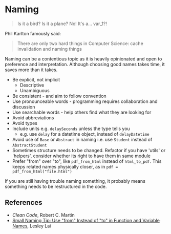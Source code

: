 # Naming

> Is it a bird? Is it a plane? No! It's a... var_1?!

Phil Karlton famously said:

> There are only two hard things in Computer Science: cache invalidation and naming things

Naming can be a contentious topic as it is heavily opinionated and open to preference and interpretation. Although choosing good names takes time, it saves more than it takes.

- Be explicit, not implicit
  - Descriptive
  - Unambiguous
- Be consistent - and aim to follow convention
- Use pronounceable words - programming requires collaboration and discussion
- Use searchable words - help others find what they are looking for
- Avoid abbreviations
- Avoid types
- Include units e.g. `delaySeconds` unless the type tells you
  - e.g. use `delay` for a datetime object, instead of `delayDatetime`
- Avoid use of `Base` or `Abstract` in naming i.e. use `Student` instead of `AbstractStudent`
- Sometimes structure needs to be changed. Refactor if you have 'utils' or 'helpers', consider whether its right to have them in same module
- Prefer "from" over "to", like `pdf_from_html` instead of `html_to_pdf`. This keeps related names physically closer, as in `pdf = pdf_from_html("file.html")`

If you are still having trouble naming something, it probably means something needs to be restructured in the code.

## References

- _Clean Code_, Robert C. Martin
- [Small Naming Tip: Use "from" Instead of "to" in Function and Variable Names](https://lesleylai.info/en/from-vs-to/), Lesley Lai
